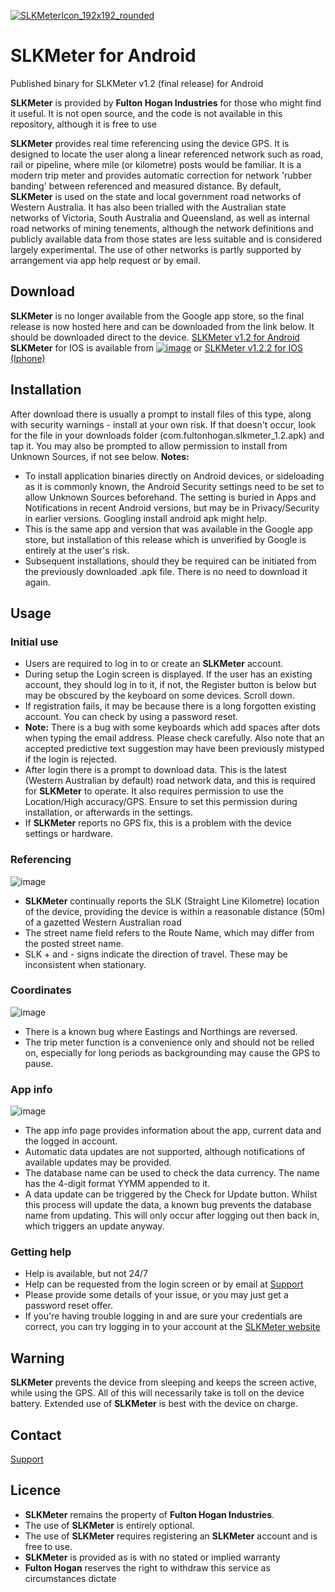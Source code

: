 [![SLKMeterIcon_192x192_rounded](https://user-images.githubusercontent.com/103928477/163871994-09620e4e-c122-40eb-a440-44f9771768af.png)](https://slkmeter.github.io/SLKMeter/)
# SLKMeter for Android
Published binary for SLKMeter v1.2 (final release) for Android

**SLKMeter** is provided by **Fulton Hogan Industries** for those who might find it useful. It is not open source, and the code is not available in this repository, although it is free to use

**SLKMeter** provides real time referencing using the device GPS. It is designed to locate the user along a linear referenced network such as road, rail or pipeline, where mile (or kilometre) posts would be familiar. It is a modern trip meter and provides automatic correction for network 'rubber banding' between referenced and measured distance.
By default, **SLKMeter** is used on the state and local government road networks of Western Australia. It has also been trialled with the Australian state networks of Victoria, South Australia and Queensland, as well as internal road networks of mining tenements, although the network definitions and publicly available data from those states are less suitable and is considered largely experimental. The use of other networks is partly supported by arrangement via app help request or by email.

## Download
**SLKMeter** is no longer available from the Google app store, so the final release is now hosted here and can be downloaded from the link below. It should be downloaded direct to the device.
[SLKMeter v1.2 for Android](https://github.com/SLKMeter/SLKMeter/releases/download/v1.2/com.fultonhogan.slkmeter_1.2.apk)  
**SLKMeter** for IOS is available from [![image](https://user-images.githubusercontent.com/30642712/163707327-d868917b-a948-40ba-ad1d-ae134104b6db.png)](https://itunes.apple.com/app/id1024397024) or [SLKMeter v1.2.2 for IOS (Iphone)](https://github.com/SLKMeter/SLKMeter/releases/download/v1.2.2/SLKMeter.1.2.2.ipa)


## Installation
After download there is usually a prompt to install files of this type, along with security warnings - install at your own risk. If that doesn't occur, look for the file in your downloads folder (com.fultonhogan.slkmeter_1.2.apk) and tap it. You may also be prompted to allow permission to install from Unknown Sources, if not see below.
**Notes:**  
- To install application binaries directly on Android devices, or sideloading as it is commonly known, the Android Security settings need to be set to allow Unknown Sources beforehand. The setting is buried in Apps and Notifications in recent Android versions, but may be in Privacy/Security in earlier versions. Googling install android apk might help.
- This is the same app and version that was available in the Google app store, but installation of this release which is unverified by Google is entirely at the user's risk.
- Subsequent installations, should they be required can be initiated from the previously downloaded .apk file. There is no need to download it again.

## Usage
### Initial use
- Users are required to log in to or create an **SLKMeter** account.
- During setup the Login screen is displayed. If the user has an existing account, they should log in to it, if not, the Register button is below but may be obscured by the keyboard on some devices. Scroll down.
- If registration fails, it may be because there is a long forgotten existing account. You can check by using a password reset.
- **Note:** There is a bug with some keyboards which add spaces after dots when typing the email address. Please check carefully. Also note that an accepted predictive text suggestion may have been previously mistyped if the login is rejected.
- After login there is a prompt to download data. This is the latest (Western Australian by default) road network data, and this is required for **SLKMeter** to operate. It also requires permission to use the Location/High accuracy/GPS. Ensure to set this permission during installation, or afterwards in the settings. 
- If **SLKMeter** reports no GPS fix, this is a problem with the device settings or hardware.
### Referencing
![image](https://user-images.githubusercontent.com/30642712/163664851-43d71c2c-51d0-4729-a2f4-b713b238510d.png)
- **SLKMeter** continually reports the SLK (Straight Line Kilometre) location of the device, providing the device is within a reasonable distance (50m) of a gazetted Western Australian road 
- The street name field refers to the Route Name, which may differ from the posted street name.
- SLK + and - signs indicate the direction of travel. These may be inconsistent when stationary.
### Coordinates
![image](https://user-images.githubusercontent.com/30642712/163664776-c17171d9-b962-4032-872d-3785c5053a55.png)
- There is a known bug where Eastings and Northings are reversed.
- The trip meter function is a convenience only and should not be relied on, especially for long periods as backgrounding may cause the GPS to pause.
### App info
![image](https://user-images.githubusercontent.com/30642712/163664866-b654defd-031a-4b68-bd63-c03b55d1388e.png)
- The app info page provides information about the app, current data and the logged in account.
- Automatic data updates are not supported, although notifications of available updates may be provided.
- The database name can be used to check the data currency. The name has the 4-digit format YYMM appended to it.
- A data update can be triggered by the Check for Update button. Whilst this process will update the data, a known bug prevents the database name from updating. This will only occur after logging out then back in, which triggers an update anyway.
### Getting help
- Help is available, but not 24/7
- Help can be requested from the login screen or by email at [Support](mailto:slkmeteradmin@slkmeter.com.au)
- Please provide some details of your issue, or you may just get a password reset offer.
- If you're having trouble logging in and are sure your credentials are correct, you can try logging in to your account at the [SLKMeter website](https://www.slkmeter.com.au)

## Warning
**SLKMeter** prevents the device from sleeping and keeps the screen active, while using the GPS. All of this will necessarily take is toll on the device battery. Extended use of **SLKMeter** is best with the device on charge.

## Contact
[Support](mailto:slkmeteradmin@slkmeter.com.au)




## Licence
- **SLKMeter** remains the property of **Fulton Hogan Industries**.
- The use of **SLKMeter** is entirely optional.
- The use of **SLKMeter** requires registering an **SLKMeter** account and is free to use.
- **SLKMeter** is provided as is with no stated or implied warranty
- **Fulton Hogan** reserves the right to withdraw this service as circumstances dictate
